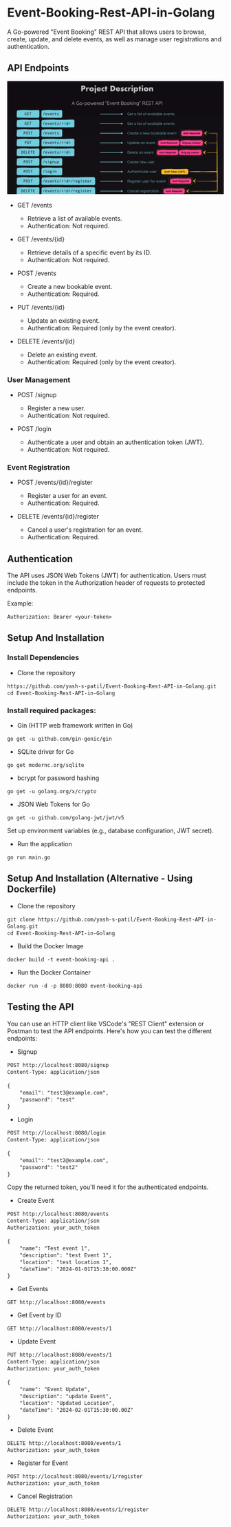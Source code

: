 # Event-Booking-Rest-API-in-Golang
A Go-powered "Event Booking" REST API that allows users to browse, create, update, and delete events, as well as manage user registrations and authentication.

## API Endpoints
![API Endpoints](https://raw.githubusercontent.com/yash-s-patil/Event-Booking-Rest-API-in-Golang/main/restapi.png)

- GET /events
  - Retrieve a list of available events.
  - Authentication: Not required.

- GET /events/{id}
  - Retrieve details of a specific event by its ID.
  - Authentication: Not required.
 
- POST /events
  - Create a new bookable event.
  - Authentication: Required.
 
- PUT /events/{id}
  - Update an existing event.
  - Authentication: Required (only by the event creator).
 
- DELETE /events/{id}
  - Delete an existing event.
  - Authentication: Required (only by the event creator).
 
### User Management

- POST /signup
  - Register a new user.
  - Authentication: Not required.

- POST /login
  - Authenticate a user and obtain an authentication token (JWT).
  - Authentication: Not required.
 
### Event Registration

- POST /events/{id}/register
  - Register a user for an event.
  - Authentication: Required.
 
- DELETE /events/{id}/register
  - Cancel a user's registration for an event.
  - Authentication: Required.
 
## Authentication

The API uses JSON Web Tokens (JWT) for authentication. Users must include the token in the Authorization header of requests to protected endpoints.

Example:
```
Authorization: Bearer <your-token>
```

## Setup And Installation

### Install Dependencies
- Clone the repository
```
https://github.com/yash-s-patil/Event-Booking-Rest-API-in-Golang.git
cd Event-Booking-Rest-API-in-Golang
```

### Install required packages:
- Gin (HTTP web framework written in Go)
```
go get -u github.com/gin-gonic/gin
```
- SQLite driver for Go 
```
go get modernc.org/sqlite
```
- bcrypt for password hashing
```
go get -u golang.org/x/crypto
```
- JSON Web Tokens for Go
```
go get -u github.com/golang-jwt/jwt/v5
```
Set up environment variables (e.g., database configuration, JWT secret).

- Run the application
```
go run main.go
```

## Setup And Installation (Alternative - Using Dockerfile)
- Clone the repository
```
git clone https://github.com/yash-s-patil/Event-Booking-Rest-API-in-Golang.git
cd Event-Booking-Rest-API-in-Golang
```

- Build the Docker Image
```
docker build -t event-booking-api .
```

- Run the Docker Container
```
docker run -d -p 8080:8080 event-booking-api
```

## Testing the API
You can use an HTTP client like VSCode's "REST Client" extension or Postman to test the API endpoints. Here's how you can test the different endpoints:

- Signup
```
POST http://localhost:8080/signup
Content-Type: application/json

{
    "email": "test3@example.com",
    "password": "test"
}
```

- Login
```
POST http://localhost:8080/login
Content-Type: application/json

{
    "email": "test2@example.com",
    "password": "test2"
}
```
Copy the returned token, you'll need it for the authenticated endpoints.

- Create Event
```
POST http://localhost:8080/events
Content-Type: application/json
Authorization: your_auth_token

{
    "name": "Test event 1",
    "description": "test Event 1",
    "location": "test location 1",
    "dateTime": "2024-01-01T15:30:00.000Z"
}
```

- Get Events
```
GET http://localhost:8080/events
```

- Get Event by ID
```
GET http://localhost:8080/events/1
```

- Update Event
```
PUT http://localhost:8080/events/1
Content-Type: application/json
Authorization: your_auth_token

{
    "name": "Event Update",
    "description": "update Event",
    "location": "Updated Location",
    "dateTime": "2024-02-01T15:30:00.00Z"
}
```

- Delete Event
```
DELETE http://localhost:8080/events/1
Authorization: your_auth_token
```

- Register for Event
```
POST http://localhost:8080/events/1/register
Authorization: your_auth_token
```

- Cancel Registration
```
DELETE http://localhost:8080/events/1/register
Authorization: your_auth_token
```



